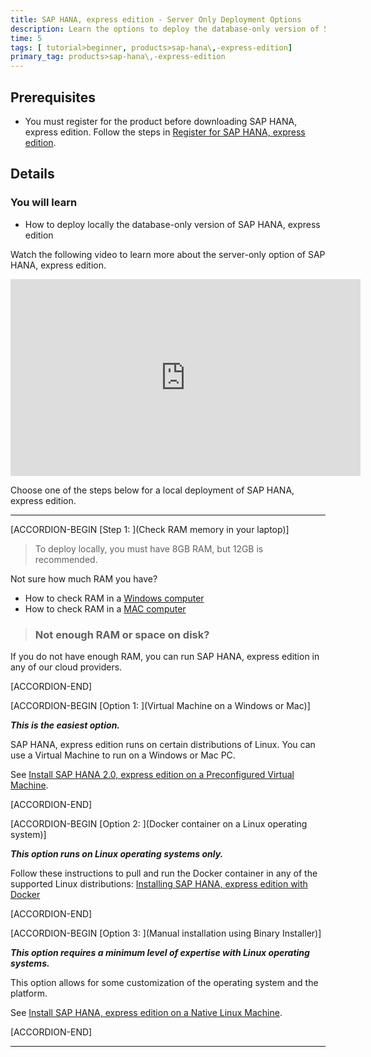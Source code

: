 ```yaml
---
title: SAP HANA, express edition - Server Only Deployment Options
description: Learn the options to deploy the database-only version of SAP HANA, express edition in a local computer.
time: 5
tags: [ tutorial>beginner, products>sap-hana\,-express-edition]
primary_tag: products>sap-hana\,-express-edition
---
```


## Prerequisites  
 - You must register for the product before downloading SAP HANA, express edition. Follow the steps in [Register for SAP HANA, express edition](hxe-ua-register).

## Details
### You will learn  
  - How to deploy locally the database-only version of SAP HANA, express edition

Watch the following video to learn more about the server-only option of SAP HANA, express edition.

<iframe width="560" height="315" src="https://www.youtube.com/embed/FeA2w6Psjto" frameborder="0" allow="accelerometer; autoplay; encrypted-media; gyroscope; picture-in-picture" allowfullscreen></iframe>

Choose one of the steps below for a local deployment of SAP HANA, express edition.

---

[ACCORDION-BEGIN [Step 1: ](Check RAM memory in your laptop)]

>To deploy locally, you must have 8GB RAM, but 12GB is recommended.

Not sure how much RAM you have?

 - How to check RAM in a [Windows computer](https://developers.sap.com/tutorials/hxe-ram-disk-ms.html)
 - How to check RAM in a [MAC computer](https://developers.sap.com/tutorials/hxe-ram-disk-mac.html)

> ###  Not enough RAM or space on disk?
If you do not have enough RAM, you can run SAP HANA, express edition in any of our cloud providers.

[ACCORDION-END]

[ACCORDION-BEGIN [Option 1: ](Virtual Machine on a Windows or Mac)]

***This is the easiest option.***

SAP HANA, express edition runs on certain distributions of Linux. You can use a Virtual Machine to run on a Windows or Mac PC.

See [Install SAP HANA 2.0, express edition on a Preconfigured Virtual Machine](group.hxe-install-vm).

[ACCORDION-END]


[ACCORDION-BEGIN [Option 2: ](Docker container on a Linux operating system)]

***This option runs on Linux operating systems only.***

Follow these instructions to pull and run the Docker container in any of the supported Linux distributions: [Installing SAP HANA, express edition with Docker](hxe-ua-install-using-docker)


[ACCORDION-END]

[ACCORDION-BEGIN [Option 3: ](Manual installation using Binary Installer)]

***This option requires a minimum level of expertise with Linux operating systems.***

This option allows for some customization of the operating system and the platform.

See [Install SAP HANA, express edition on a Native Linux Machine](group.hxe-install-binary).

[ACCORDION-END]



---

